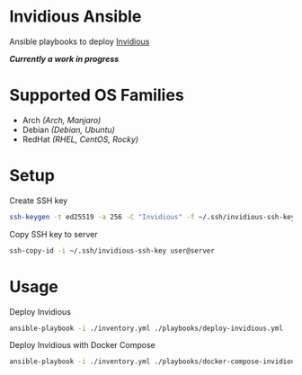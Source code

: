 # Invidious Ansible

Ansible playbooks to deploy [Invidious][invidious]

***Currently a work in progress***

# Supported OS Families

* Arch *(Arch, Manjaro)*
* Debian *(Debian, Ubuntu)*
* RedHat *(RHEL, CentOS, Rocky)*


# Setup

Create SSH key

```bash
ssh-keygen -t ed25519 -a 256 -C "Invidious" -f ~/.ssh/invidious-ssh-key
```

Copy SSH key to server

```bash
ssh-copy-id -i ~/.ssh/invidious-ssh-key user@server
```

# Usage

Deploy Invidious

```bash
ansible-playbook -i ./inventory.yml ./playbooks/deploy-invidious.yml
```

Deploy Invidious with Docker Compose

```bash
ansible-playbook -i ./inventory.yml ./playbooks/docker-compose-invidious.yml
```







<!-- LINKS -->
[github-repo]: https://github.com/ConnerWill/invidious-ansible
[github-top-language-badge]: https://img.shields.io/github/languages/top/ConnerWill/invidious-ansible
[github-language-count-badge]: https://img.shields.io/github/languages/count/ConnerWill/invidious-ansible
[github-last-commit-badge]: https://img.shields.io/github/last-commit/ConnerWill/invidious-ansible
[github-commits]: https://github.com/ConnerWill/invidious-ansible/commits/main
[github-issues-badge]: https://img.shields.io/github/issues-raw/ConnerWill/invidious-ansible
[github-issues]: https://github.com/ConnerWill/invidious-ansible/issues
[github-repo-size-badge]: https://img.shields.io/github/repo-size/ConnerWill/invidious-ansible
[gitlab-badge]: https://img.shields.io/static/v1?label=gitlab&logo=gitlab&color=E24329&message=mirrored
[gitlab]: https://gitlab.com/ConnerWill/invidious-ansible
[license-badge]: https://img.shields.io/github/license/ConnerWill/invidious-ansible
[license]: https://github.com/ConnerWill/invidious-ansible/blob/main/docs/LICENSE
[github-repo-stars-badge]: https://img.shields.io/github/stars/ConnerWill/invidious-ansible?style=social

[invidious]: https://docs.invidious.io
[invidious-install]: https://docs.invidious.io/installation
[invidious-repo]: https://github.com/iv-org/invidious
